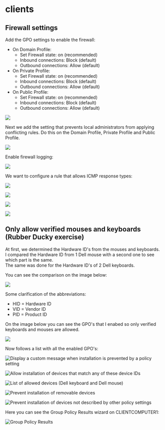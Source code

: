 # clients

## Firewall settings

Add the GPO settings to enable the firewall:

* On Domain Profile: 
  * Set Firewall state: on \(recommended\)
  * Inbound connections: Block \(default\)
  * Outbound connections: Allow \(default\)
* On Private Profile:
  * Set Firewall state: on \(recommended\)
  * Inbound connections: Block \(default\)
  * Outbound connections: Allow \(default\)
* On Public Profile:
  * Set Firewall state: on \(recommended\)
  * Inbound connections: Block \(default\)
  * Outbound connections: Allow \(default\)

![](../../.gitbook/assets/4%20%281%29.PNG)

Next we add the setting that prevents local administrators from applying conflicting rules. Do this on the Domain Profile, Private Profile and Public Profile.

![](../../.gitbook/assets/5%20%281%29.PNG)

Enable firewall logging:

![](../../.gitbook/assets/6.PNG)

We want to configure a rule that allows ICMP response types:

![](../../.gitbook/assets/7.PNG)

![](../../.gitbook/assets/8.PNG)

![](../../.gitbook/assets/9.PNG)

![](../../.gitbook/assets/10.PNG)





## Only allow verified mouses and keyboards \(Rubber Ducky exercise\)

At first, we determined the Hardware ID's from the mouses and keyboards.  
I compared the Hardware ID from 1 Dell mouse with a second one to see which part is the same.  
The same was done for the Hardware ID's of 2 Dell keyboards.

You can see the comparison on the image below:

![](../../.gitbook/assets/image%20%2812%29.png)

Some clarification of the abbreviations:

* HID = Hardware ID
* VID = Vendor ID
* PID = Product ID

On the image below you can see the GPO's that I enabed so only verified keyboards and mouses are allowed.

![](../../.gitbook/assets/gpo%20%281%29.PNG)

Now follows a list with all the enabled GPO's:

![Display a custom message when installation is prevented by a policy setting](../../.gitbook/assets/gpo.PNG)

![Allow installation of devices that match any of these device IDs](../../.gitbook/assets/gpo2.PNG)

![List of allowed devices \(Dell keyboard and Dell mouse\)](../../.gitbook/assets/gpo2.1.PNG)

![Prevent installation of removable devices](../../.gitbook/assets/gpo3.PNG)

![Prevent installation of devices not described by other policy settings](../../.gitbook/assets/gpo4.PNG)

Here you can see the Group Policy Results wizard on CLIENTCOMPUTER1:

![Group Policy Results](../../.gitbook/assets/grouppolicyresults.PNG)

